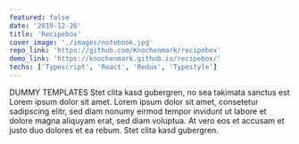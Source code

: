```yaml
---
featured: false
date: '2019-12-26'
title: 'Recipebox'
cover_image: './images/notebook.jpg'
repo_link: 'https://github.com/Knochenmark/recipebox'
demo_link: 'https://knochenmark.github.io/recipebox/'
techs: ['Typescript', 'React', 'Redux', 'Typestyle']
---
```

DUMMY TEMPLATES
Stet clita kasd gubergren, no sea takimata sanctus est Lorem ipsum dolor sit amet. Lorem ipsum dolor sit amet, consetetur sadipscing elitr, sed diam nonumy eirmod tempor invidunt ut labore et dolore magna aliquyam erat, sed diam voluptua. At vero eos et accusam et justo duo dolores et ea rebum. Stet clita kasd gubergren.
